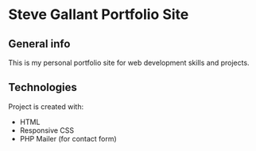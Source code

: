 # Steve Gallant Portfolio Site

## General info
This is my personal portfolio site for web development skills and projects.

## Technologies
Project is created with:
* HTML
* Responsive CSS
* PHP Mailer (for contact form)
